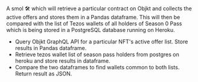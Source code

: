 A smol 🛠️ which will retrieve a particular contract on Objkt and collects the active offers and stores them in a Pandas dataframe. This will then be compared with the list of Tezos wallets of all holders of Season 0 Pass which is being stored in a PostgreSQL database running on Heroku.

- Query Objkt GraphQL API for a particular NFT's active offer list. Store results in Pandas dataframe.
- Retrieve tezos wallet list of season pass holders from postgres on heroku and store results in dataframe.
- Compare the two dataframes to find wallets common to both lists. Return result as JSON.
